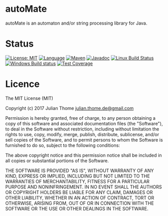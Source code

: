 # autoMate
autoMate is an automaton and/or string processing library for Java.

# Status

[![License: MIT](https://img.shields.io/badge/License-MIT-yellow.svg)][licence]
[![Language](http://img.shields.io/badge/language-java-brightgreen.svg)][language]
[![Maven](https://maven-badges.herokuapp.com/maven-central/com.github.julianthome/automate/badge.svg)][maven]
[![Javadoc](https://javadoc-emblem.rhcloud.com/doc/com.github.julianthome/automate/badge.svg)][javadoc]
[![Linux Build Status](https://img.shields.io/travis/julianthome/automate/master.svg?label=Linux%20build)][travis]
[![Windows Build status](https://img.shields.io/appveyor/ci/julianthome/automate/master.svg?label=Windows%20build)][appveyor]
[![Test Coverage](https://codecov.io/gh/julianthome/automate/branch/master/graph/badge.svg)][coverage]

[licence]: https://opensource.org/licenses/mit
[language]: https://www.java.com
[maven]: https://maven-badges.herokuapp.com/maven-central/com.github.julianthome/automate
[javadoc]: http://www.javadoc.io/doc/com.github.julianthome/automate
[travis]: https://travis-ci.org/julianthome/automate
[appveyor]: https://ci.appveyor.com/project/julianthome/automate
[coverage]: https://codecov.io/gh/julianthome/automate


# Licence

The MIT License (MIT)

Copyright (c) 2017 Julian Thome <julian.thome.de@gmail.com>

Permission is hereby granted, free of charge, to any person obtaining a copy of
this software and associated documentation files (the "Software"), to deal in
the Software without restriction, including without limitation the rights to
use, copy, modify, merge, publish, distribute, sublicense, and/or sell copies
of the Software, and to permit persons to whom the Software is furnished to do
so, subject to the following conditions:

The above copyright notice and this permission notice shall be included in all
copies or substantial portions of the Software.

THE SOFTWARE IS PROVIDED "AS IS", WITHOUT WARRANTY OF ANY KIND, EXPRESS OR
IMPLIED, INCLUDING BUT NOT LIMITED TO THE WARRANTIES OF MERCHANTABILITY,
FITNESS FOR A PARTICULAR PURPOSE AND NONINFRINGEMENT. IN NO EVENT SHALL THE
AUTHORS OR COPYRIGHT HOLDERS BE LIABLE FOR ANY CLAIM, DAMAGES OR OTHER
LIABILITY, WHETHER IN AN ACTION OF CONTRACT, TORT OR OTHERWISE, ARISING FROM,
OUT OF OR IN CONNECTION WITH THE SOFTWARE OR THE USE OR OTHER DEALINGS IN THE
SOFTWARE.
